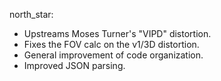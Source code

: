 north_star:
- Upstreams Moses Turner's "VIPD" distortion.
- Fixes the FOV calc on the v1/3D distortion.
- General improvement of code organization.
- Improved JSON parsing.
